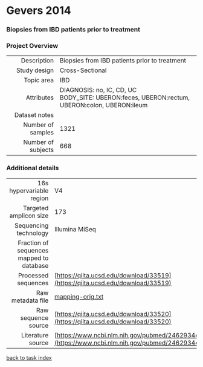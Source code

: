 # Gevers 2014

### Biopsies from IBD patients prior to treatment


### Project Overview
|  |  |
| -------------: |-------------|
| Description      | Biopsies from IBD patients prior to treatment |
| Study design | Cross-Sectional |
| Topic area | IBD|
| Attributes | DIAGNOSIS: no, IC, CD, UC<br/> BODY_SITE: UBERON:feces, UBERON:rectum, UBERON:colon, UBERON:ileum<br/>|
| Dataset notes | |
| Number of samples | 1321|
| Number of subjects | 668|

### Additional details
|  |  |
| -------------: |-------------|
| 16s hypervariable region | V4 |
| Targeted amplicon size | 173 |
| Sequencing technology | Illumina MiSeq |
| Fraction of sequences mapped to database |  |
| Processed sequences | [https://qiita.ucsd.edu/download/33519](https://qiita.ucsd.edu/download/33519) |
| Raw metadata file | [mapping-orig.txt](./datasets/gevers/mapping-orig.txt) |
| Raw sequence source | [https://qiita.ucsd.edu/download/33520](https://qiita.ucsd.edu/download/33520) |
| Literature source | [https://www.ncbi.nlm.nih.gov/pubmed/24629344](https://www.ncbi.nlm.nih.gov/pubmed/24629344) |

[back to task index](../README.md)